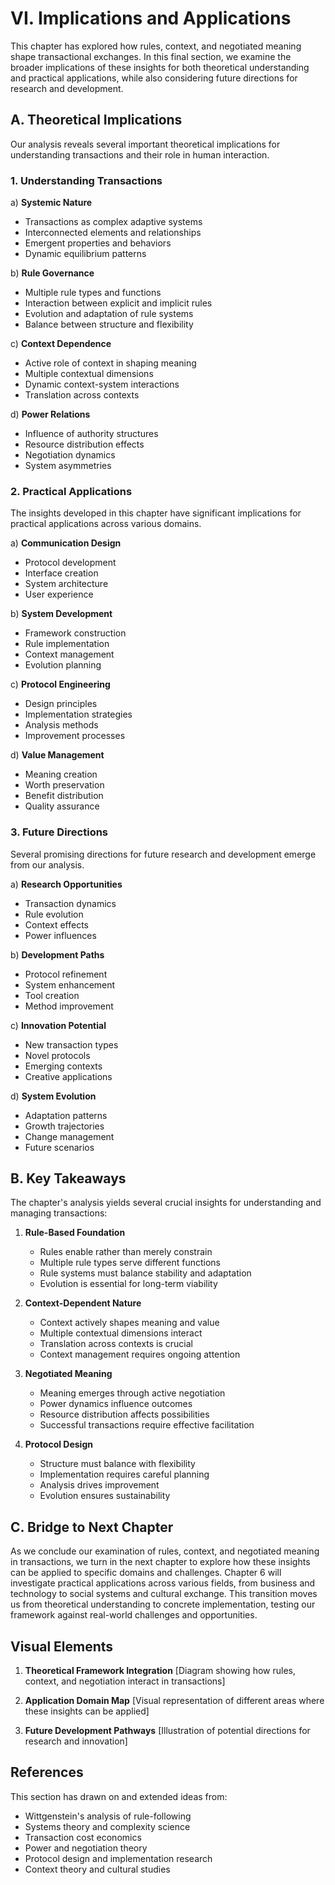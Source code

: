 # VI. Implications and Applications

This chapter has explored how rules, context, and negotiated meaning shape transactional exchanges. In this final section, we examine the broader implications of these insights for both theoretical understanding and practical applications, while also considering future directions for research and development.

## A. Theoretical Implications

Our analysis reveals several important theoretical implications for understanding transactions and their role in human interaction.

### 1. Understanding Transactions

a) **Systemic Nature**
   - Transactions as complex adaptive systems
   - Interconnected elements and relationships
   - Emergent properties and behaviors
   - Dynamic equilibrium patterns

b) **Rule Governance**
   - Multiple rule types and functions
   - Interaction between explicit and implicit rules
   - Evolution and adaptation of rule systems
   - Balance between structure and flexibility

c) **Context Dependence**
   - Active role of context in shaping meaning
   - Multiple contextual dimensions
   - Dynamic context-system interactions
   - Translation across contexts

d) **Power Relations**
   - Influence of authority structures
   - Resource distribution effects
   - Negotiation dynamics
   - System asymmetries

### 2. Practical Applications

The insights developed in this chapter have significant implications for practical applications across various domains.

a) **Communication Design**
   - Protocol development
   - Interface creation
   - System architecture
   - User experience

b) **System Development**
   - Framework construction
   - Rule implementation
   - Context management
   - Evolution planning

c) **Protocol Engineering**
   - Design principles
   - Implementation strategies
   - Analysis methods
   - Improvement processes

d) **Value Management**
   - Meaning creation
   - Worth preservation
   - Benefit distribution
   - Quality assurance

### 3. Future Directions

Several promising directions for future research and development emerge from our analysis.

a) **Research Opportunities**
   - Transaction dynamics
   - Rule evolution
   - Context effects
   - Power influences

b) **Development Paths**
   - Protocol refinement
   - System enhancement
   - Tool creation
   - Method improvement

c) **Innovation Potential**
   - New transaction types
   - Novel protocols
   - Emerging contexts
   - Creative applications

d) **System Evolution**
   - Adaptation patterns
   - Growth trajectories
   - Change management
   - Future scenarios

## B. Key Takeaways

The chapter's analysis yields several crucial insights for understanding and managing transactions:

1. **Rule-Based Foundation**
   - Rules enable rather than merely constrain
   - Multiple rule types serve different functions
   - Rule systems must balance stability and adaptation
   - Evolution is essential for long-term viability

2. **Context-Dependent Nature**
   - Context actively shapes meaning and value
   - Multiple contextual dimensions interact
   - Translation across contexts is crucial
   - Context management requires ongoing attention

3. **Negotiated Meaning**
   - Meaning emerges through active negotiation
   - Power dynamics influence outcomes
   - Resource distribution affects possibilities
   - Successful transactions require effective facilitation

4. **Protocol Design**
   - Structure must balance with flexibility
   - Implementation requires careful planning
   - Analysis drives improvement
   - Evolution ensures sustainability

## C. Bridge to Next Chapter

As we conclude our examination of rules, context, and negotiated meaning in transactions, we turn in the next chapter to explore how these insights can be applied to specific domains and challenges. Chapter 6 will investigate practical applications across various fields, from business and technology to social systems and cultural exchange. This transition moves us from theoretical understanding to concrete implementation, testing our framework against real-world challenges and opportunities.

## Visual Elements

1. **Theoretical Framework Integration**
   [Diagram showing how rules, context, and negotiation interact in transactions]

2. **Application Domain Map**
   [Visual representation of different areas where these insights can be applied]

3. **Future Development Pathways**
   [Illustration of potential directions for research and innovation]

## References

This section has drawn on and extended ideas from:
- Wittgenstein's analysis of rule-following
- Systems theory and complexity science
- Transaction cost economics
- Power and negotiation theory
- Protocol design and implementation research
- Context theory and cultural studies 